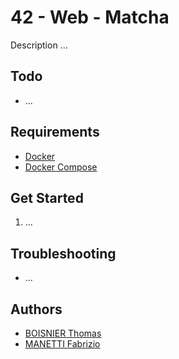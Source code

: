 # 42 - Web - Matcha

Description ...

## Todo

- ...

## Requirements

- [Docker](http://docker.com)
- [Docker Compose](https://docker.com)

## Get Started

1. ...

## Troubleshooting

- ...

## Authors

- [BOISNIER Thomas](https://github.com/KuroBayashi)
- [MANETTI Fabrizio](https://github.com/manettifabrizio)
